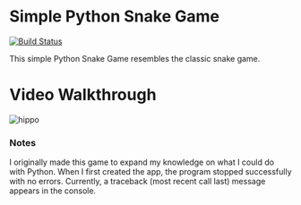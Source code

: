 # Simple Python Snake Game

[![Build Status](https://travis-ci.org/joemccann/dillinger.svg?branch=master)](https://travis-ci.org/joemccann/dillinger)

This simple Python Snake Game resembles the classic snake game. 

# Video Walkthrough

![hippo](https://media.giphy.com/media/cMxPSRUQOp8DosfHZD/giphy.gif)


### Notes
I originally made this game to expand my knowledge on what I could do with Python. When I first created the app, the program stopped successfully with no errors. Currently, a traceback (most recent call last) message appears in the console.  

